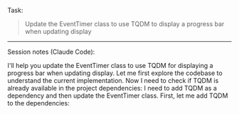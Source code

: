 

Task:

> Update the EventTimer class to use TQDM to display a progress bar when updating display

---

Session notes (Claude Code):

I'll help you update the EventTimer class to use TQDM for displaying a progress bar when updating display. Let me first explore the codebase to understand the current implementation.
Now I need to check if TQDM is already available in the project dependencies:
I need to add TQDM as a dependency and then update the EventTimer class. First, let me add TQDM to the dependencies:
